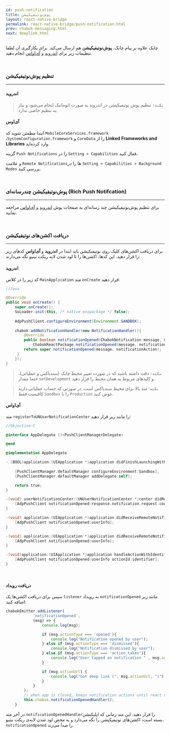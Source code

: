 ```yaml
---
id: push-notification
title: پوش‌نوتیفیکیشن 
layout: react-native-bridge
permalink: react-native-bridge/push-notification.html
prev: chabok-messaging.html
next: deeplink.html
---
```


چابک علاوه بر پیام چابک، **پوش‌نوتیفیکیشن** هم ارسال می‌کند. برای بکارگیری آن لطفا تنظیمات زیر برای [اندروید](/react-native-bridge/push-notification.html#اندروید) و [آی‌اواس](/react-native-bridge/push-notification.html#آی‌او‌اس) انجام دهید.

<Br>

### تنظیم پوش‌نوتیفیکیشن
---

#### اندروید


>`نکته:` تنظیم پوش نوتیفیکیشن در اندروید به صورت اتوماتیک انجام می‌شود و نیاز به تنظیم خاصی ندارد.


#### آی‌اوس

ابتدا مطمئن شوید که `MobileCoreServices.framework` ،`SystemConfiguration.framework` و `CoreData` را از **Linked Frameworks and Libraries** وارد کرده‌اید.

گزینه `Push Notifications` را در `Setting > Capabilities` فعال کنید،

و علامت `Remote Notifications`ها را در `Setting > Capabilities > Background Modes` بررسی کنید.


<br>

### پوش‌نوتیفیکیشن چندرسانه‌ای (Rich Push Notifcation)
---

برای تنظیم پوش‌نوتیفیکیشن چند رسانه‌ای به صفحات پوش [اندروید](/android/push-notification.html#تنظیم-پوشنوتیفیکیشن-چندرسانهای-rich-push-notification) و [آی‌اواس](/ios/push-notification.html#تنظیم-نوتیفیکیشن-چندرسانهای-rich-push-notification) مراجعه نمایید.

<br>


### دریافت اکشن‌های نوتیفیکیشن
---

برای دریافت اکشن‌های کلیک روی نوتیفیکیشن باید ابتدا در **اندروید** و **آی‌اواس** کدهای زیر را قرار دهید. این کدها، اکشن‌ها را تا لود شدن لایه ریکت نینیو نگه می‌دارند:


#### اندروید

کد زیر را در کلاس `MainApplication` متد `onCreate` قرار دهید:

```java
//Java

@Override
public void onCreate() {
	super.onCreate();
	SoLoader.init(this, /* native exopackage */ false);
	
	AdpPushClient.configureEnvironment(Environment.SANDBOX);
	
	chabok.addNotificationHandler(new NotificationHandler(){
		@Override
		public boolean notificationOpened(ChabokNotification message, ChabokNotificationAction notificationAction) {
			ChabokReactPackage.notificationOpened(message, notificationAction);
		return super.notificationOpened(message, notificationAction);
	 }
	});
}
```

>‍‍`نکته:` دقت داشته باشید که در صورت تغییر محیط چابک (سندباکس و عملیاتی)، حتما مقدار ‍‍`setDevelopment` و کلیدهای مربوط به همان محیط را قرار دهید.

> `نکته`: متد بالا برای محیط سندباکس است. در صورتی که حساب عملیاتی دارید کافیست فقط `Sandbox` را با ‍‍`Production` عوض کنید.



#### آی‌اواس

متد `registerToUNUserNotificationCenter` را مانند زیر قرار دهید:

```objectivec
//Objective-C

@interface AppDelegate ()<PushClientManagerDelegate>

@end

@implementation AppDelegate

- (BOOL)application:(UIApplication *)application didFinishLaunchingWithOptions:(NSDictionary *)launchOptions {
	
	[PushClientManager.defaultManager configureEnvironment:Sandbox];
	[PushClientManager.defaultManager addDelegate:self];

    return true;
}

-(void) userNotificationCenter:(UNUserNotificationCenter *)center didReceiveNotificationResponse:(UNNotificationResponse *)response withCompletionHandler:(void (^)(void))completionHandler{
	[AdpPushClient notificationOpened:response.notification.request.content.userInfo actionId:response.actionIdentifier];
}

-(void) application:(UIApplication *)application didReceiveRemoteNotification:(NSDictionary *)userInfo fetchCompletionHandler:(void (^)(UIBackgroundFetchResult))completionHandler{
	[AdpPushClient notificationOpened:userInfo];
}

-(void) application:(UIApplication *)application didReceiveRemoteNotification:(NSDictionary *)userInfo{
	[AdpPushClient notificationOpened:userInfo];
}

-(void)application:(UIApplication *)application handleActionWithIdentifier:(NSString *)identifier forRemoteNotification:(NSDictionary *)userInfo completionHandler:(void (^)())completionHandler{
	[AdpPushClient notificationOpened:userInfo actionId:identifier];
}
```

<br>

#### دریافت رویداد

سپس برای دریافت اکشن‌ها یک `listener` به رویداد ‍‍`notificationOpened` مانند زیر اضافه کنید:

```javascript
chabokEmitter.addListener(
            'notificationOpened',
            (msg) => {
                console.log(msg);

                if (msg.actionType === 'opened'){
                    console.log("Notification opened by user");
                } else if (msg.actionType === 'dismissed'){
                    console.log("Notification dismissed by user");
                } else if (msg.actionType === 'action_taken'){
                    console.log("User tapped on notification " , msg.actionId , " action");
                }

                if (msg.actionUrl) {
                    console.log("Got deep link (", msg.actionUrl, ")");
                }
            }
        );
        // when app is closed, keeps notification actions until react native loads
        this.chabok.notificationOpenedHandler();
    }
```

در آخر متد `notificationOpenedHandler`را قرار دهید. این متد زمانی که اپلیکیشن بسته است، اکشن‌های نوتیفیکیشن را نگه می‌دارد و به محض لود شدن لایه‌ی ریکت نیتیو، `notificationOpened` را صدا می‌زند.
